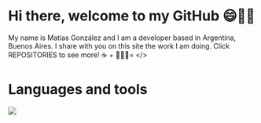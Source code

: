 # Hi there, welcome to my GitHub 😄👋🏼
My name is Matías González and I am a developer based in Argentina, Buenos Aires. I share with you on this site the work I am doing. Click REPOSITORIES to see more!
☕️ + 👨🏽‍💻= </>

# Languages and tools
<img src="{https://img.shields.io/badge/React-20232A?style=for-the-badge&logo=react&logoColor=61DAFB}" />	
 
